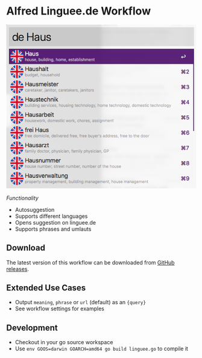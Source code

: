 # Alfred Linguee.de Workflow

![Screenshot](screenshot.png)

*Functionality*

- Autosuggestion
- Supports different languages
- Opens suggestion on linguee.de
- Supports phrases and umlauts

## Download

The latest version of this workflow can be downloaded from [GitHub releases](https://github.com/burneyy/linguee-alfred-workflow/releases).

## Extended Use Cases

- Output `meaning`, `phrase` or `url` (default) as an `{query}`
- See workflow settings for examples

## Development

- Checkout in your go source workspace
- Use ``env GOOS=darwin GOARCH=amd64 go build linguee.go`` to compile it
